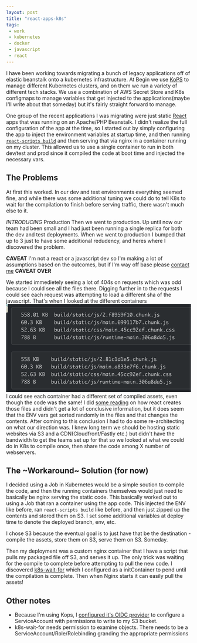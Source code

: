 ```yaml
---
layout: post
title: "react-apps-k8s"
tags:
 - work
 - kubernetes
 - docker
 - javascript
 - react
---
```

I have been working towards migrating a bunch of legacy applications off of elastic beanstalk onto a kubernetes infrastructure.
At Begin we use [KoPS](https://kops.sigs.k8s.io/) to manage different Kubernetes clusters, and on them we run a variety of
different tech stacks. We use a combination of AWS Secret Store and K8s configmaps to manage variables that get injected to the
applications(maybe I'll write about that someday) but it's fairly straight forward to manage.

One group of the recent applications I was migrating were just static [React](https://reactjs.org/) apps
that was running on an Apache/PHP Beanstalk. I didn't realize the full configuration of the app at the time, so I started out
by simply configuring the app to inject the environment variables at startup time, and then running [`react-scripts build`](https://create-react-app.dev/docs/available-scripts/#npm-run-build)
and then serving that via nginx in a container running on my cluster. This allowed us to use a single container to run in both dev/test and prod since it compiled the code at boot time and injected the necessary vars.

## The Problems
At first this worked. In our dev and test environments everything seemed fine, and while there was some additional tuning we could do to tell K8s to wait for the compilation to finish before serving traffic, there wasn't much else to it.

*INTRODUCING* Production
Then we went to production. Up until now our team had been small and I had just been running a single replica for both the dev and test deployments. When we went to production I bumped that up to 3 just to have some additional redudency, and heres where I discovered the problem.

**CAVEAT** I'm not a react or a javascript dev so I'm making a lot of assumptions based on the outcomes, but if I'm way off base please [contact me](mailto:kmartinix@gmail.com) **CAVEAT OVER**

We started immedietely seeing a lot of 404s on requests which  was odd because I could see all the files there. Digging further in to the requests I could see each request was attempting to load a different sha of the javascript. That's when I looked at the different containers
![container-shas](/images/react-compiled.png)
I could see each container had a different set of compiled assets, even though the code was the same! I did [some reading](https://create-react-app.dev/docs/production-build) on how react creates those files and didn't get a lot of conclusive information, but it does seem that the ENV vars get sorted randomly in the files and that changes the contents.
After coming to this conclusion I had to do some re-architecting on what our direction was. I knew long term we should be
hosting static websites via S3 and a CDN(Cloudfront/Fastly etc.) but didn't have the bandwidth to get the teams set up for that
so we looked at what we could do in K8s to compile once, then share the code among X number of webservers.

## The ~Workaround~ Solution (for now)
I decided using a Job in Kubernetes would be a simple soution to compile the code, and then the running containers themselves
would just need to basically be nginx serving the static code. This basically worked out to using a Job that ran a container using the app code. This injected the ENV like before,  ran `react-scripts build` like before, and then just zipped up the contents and stored them on S3. I set some additional variables at deploy time to denote the deployed  branch, env, etc.

I chose S3 because the eventual goal is to just have that be the destination - compile the assets,  store them on S3, serve them on S3. Someday.

Then my deployment was a custom nginx container that I have a script that pulls my packaged file off S3, and serves it up. The only trick was waiting for the compile to complete before attempting to pull the new code. I discovered [k8s-wait-for](https://github.com/groundnuty/k8s-wait-for) which I configured as a initContainer to pend until the compilation is complete. Then when Nginx starts it can easily pull the assets!

## Other notes
* Because I'm using Kops, I [configured it's OIDC provider](https://dev.to/olemarkus/irsa-support-for-kops-1doe) to configure a ServiceAccount with permissions to write to my S3 bucket.
* k8s-wait-for needs permission to examine objects. There needs to be a ServiceAccount/Role/Rolebinding granding the appropriate permissions

